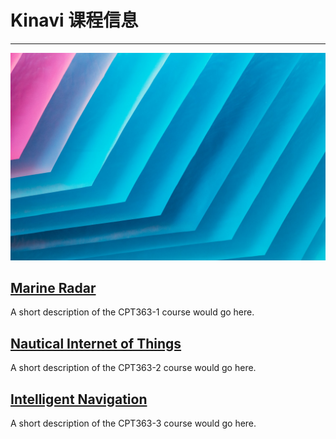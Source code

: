 # Kinavi 课程信息

---

![MultiCourse Hub](assets/images/clark-van-der-beken-xApC8DIiD54-unsplash.jpg ':class=banner-tall-image')

## [Marine Radar](cpt363-1/home.md)
A short description of the CPT363-1 course would go here.

## [Nautical Internet of Things](cpt363-2/home.md)
A short description of the CPT363-2 course would go here.

## [Intelligent Navigation](cpt363-3/home.md)
A short description of the CPT363-3 course would go here.
